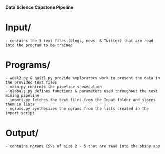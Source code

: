 #### Data Science Capstone Pipeline
# Input/ 
    - contains the 3 text files (blogs, news, & Twitter) that are read into the program to be trained  
# Programs/
    - week2.py & quiz1.py provide exploratory work to present the data in the provided text files
    - main.py controls the pipeline's execution
    - globals.py defines functions & parameters used throughout the text mining pipeline
    - import.py fetches the text files from the Input folder and stores them in lists
    - ngrams.py synthesizes the ngrams from the lists created in the import script 
# Output/ 
    - contains ngrams CSVs of size 2 - 5 that are read into the shiny app